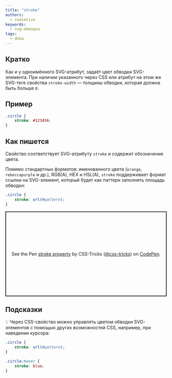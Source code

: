 ```yaml
---
title: "stroke"
authors:
  - realetive
keywords:
  - svg-обводка
tags:
  - doka
---
```


## Кратко

Как и у одноимённого SVG-атрибут, задаёт цвет обводки SVG-элемента. При наличии указанного через CSS или атрибут на этом же SVG-теге свойства `stroke-width` — толщины обводки, которая должна быть больше `0`.

## Пример

```css
.circle {
    stroke: #123456;
}
```

## Как пишется

Свойство соответствует SVG-атрибуту `stroke` и содержит обозначение цвета.

Помимо стандартных форматов: именованного цвета (`orange`, `rebeccapurple` и др.), RGB(A), HEX и HSL(A), `stroke` поддерживает формат ссылки на SVG-элемент, который будет как паттерн заполнять площадь обводки:

```css
.circle {
    stroke: url(#pattern);
}
```

<p class="codepen" data-height="265" data-theme-id="light" data-default-tab="html,result" data-user="css-tricks" data-slug-hash="XXgerz" style="height: 265px; box-sizing: border-box; display: flex; align-items: center; justify-content: center; border: 2px solid; margin: 1em 0; padding: 1em;" data-pen-title="stroke property">
  <span>See the Pen <a href="https://codepen.io/team/css-tricks/pen/XXgerz">
  stroke property</a> by CSS-Tricks (<a href="https://codepen.io/css-tricks">@css-tricks</a>)
  on <a href="https://codepen.io">CodePen</a>.</span>
</p>
<script async src="https://cpwebassets.codepen.io/assets/embed/ei.js"></script>

## Подсказки

💡 Через CSS-свойство можно управлять цветом обводки SVG-элементов с помощью других возможностей CSS, например, при наведении курсора:

```css
.circle {
    stroke: url(#pattern);
}

.circle:hover {
    stroke: blue;
}
```
